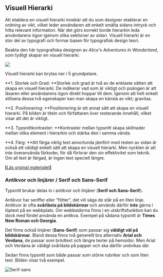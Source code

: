 ## Visuell Hierarki  

Att etablera en visuell hierarki innebär att du som designer etablerar en ordning av vikt, vilket leder användaren att enkelt smälta sidans intryck och hitta relevant information. När det görs korrekt borde hierarkin leda användarens ögon igenom olika sektioner av sidan. Visuell hierarki är en stor del av typografi och formar basen för typografisk design teori.

Beakta den här typografiska designen av _Alice's Adventures In Wonderland_, som tydligt skapar en visuell hierarki. 

![](http://typographyhandbook.com/assets/images/alice.jpg)

Visuell hierarki kan brytas ner i 5 grundpelare.

**1\. Storlek och Grad: **Storlek och grad är två av de enklaste sätten att skapa en visuell hierarki. De indikerar vad som är viktigt och poängen är att läsaren eller användarens ögon direkt hoppar till dem. Igenom att helt enkelt stilisera dessa två egenskaper kan man skapa en känsla av vikt; gravitas.

**2\. Positionering: **Positionering är ett annat sätt att skapa en visuell hierarki. På bilden är titeln och författaren över resterande innehåll, vilket visar att det är viktigt.

**3\. Typsnittkontraster: **Kontraster mellan typsnitt skapa skillnader mellan olika element i hierarkin och stärka den i samma vända.

**4\. Färg: **Att färga viktig text annorlunda jämfört med resten av sidan är också ett väldigt enkelt sätt att skapa en visuell hierarki. Men nycklen är att inte överanvända färkoder, för då förlorar den sin effektivitet som teknik. Om all text är färgad, är ingen text speciell längre.

**[**[Läs orginal materialet](http://typographyhandbook.com/)**]**

### **Antikvor och linjärer / Serif och Sans-Serif**

Typsnitt brukar delas in i antikvor och linjärer (**Serif och Sans-Serif**)**.**

Antikvor har seriffer eller ”fötter”, det vill säga de står på en liten linje. Antikvor är ofta **svårlästa på bildskärmar** och används därför **inte** gärna i löptext på en webbplats. Om webbsidorna finns i en utskriftsfunktion kan du dock med fördel använda en antikva. Exempel på sådana typsnitt är **Times New Roman och Georgia**.

Det finns också linjärer (**Sans-Serif**) som passar sig **väldigt väl på bildskärmar**. Bland dessa finns två generellt bra alternativ **Arial och Verdana**, de passar som brödtext och längre texter på hemsidor. Men Arial och Verdana är väldigt svårlästa på papper och ska därför undvikas där.

Sedan finns typsnitt som både passar som större rubriker och som liten text. Bilden visar två exempel.

![Serif-sans](https://cdn.tutsplus.com/webdesign/uploads/2013/05/serif-sans.jpg)